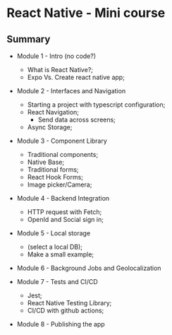 # React Native - Mini course

## Summary

- Module 1 - Intro (no code?)
    - What is React Native?;
    - Expo Vs. Create react native app;

- Module 2 - Interfaces and Navigation
    - Starting a project with typescript configuration;
    - React Navigation;
        - Send data across screens;
    - Async Storage;

- Module 3 - Component Library
    - Traditional components;
    - Native Base;
    - Traditional forms;
    - React Hook Forms;
    - Image picker/Camera;

- Module 4 - Backend Integration
    - HTTP request with Fetch;
    - OpenId and Social sign in;

- Module 5 - Local storage
    - (select a local DB);
    - Make a small example;

- Module 6 - Background Jobs and Geolocalization

- Module 7 - Tests and CI/CD
    - Jest;
    - React Native Testing Library;
    - CI/CD with github actions;

- Module 8 - Publishing the app
